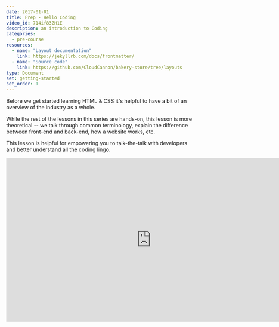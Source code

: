 ```yaml
---
date: 2017-01-01
title: Prep - Hello Coding
video_id: 714if83ZH1E
description: an introduction to Coding
categories:
  - pre-course
resources:
  - name: "Layout documentation"
    link: https://jekyllrb.com/docs/frontmatter/
  - name: "Source code"
    link: https://github.com/CloudCannon/bakery-store/tree/layouts
type: Document
set: getting-started
set_order: 1
---
```



Before we get started learning HTML & CSS it's helpful to have a bit of an overview of the industry as a whole.

While the rest of the lessons in this series are hands-on, this lesson is more theoretical -- we talk through common terminology, explain the difference between front-end and back-end, how a website works, etc.

This lesson is helpful for empowering you to talk-the-talk with developers and better understand all the coding lingo.

<iframe width="778" height="438" src="https://www.youtube.com/embed/714if83ZH1E" frameborder="0" allow="accelerometer; autoplay; encrypted-media; gyroscope; picture-in-picture" allowfullscreen></iframe>
